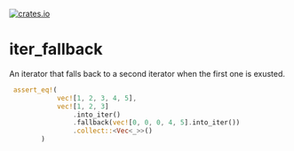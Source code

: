 [![crates.io](https://img.shields.io/crates/v/iter_fallback.svg)](https://crates.io/crates/iter_fallback)

# iter_fallback
An iterator that falls back to a second iterator when the first one is exusted.
```rs
 assert_eq!(
            vec![1, 2, 3, 4, 5],
            vec![1, 2, 3]
                .into_iter()
                .fallback(vec![0, 0, 0, 4, 5].into_iter())
                .collect::<Vec<_>>()
        )

```
